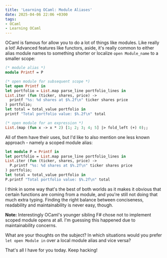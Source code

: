 ```yaml
---
title: 'Learning OCaml: Module Aliases'
date: 2025-04-06 22:06 +0300
tags:
- OCaml
- Learning OCaml
---
```


OCaml is famous for allow you to do a lot of things like modules. Like really a lot!
Advanced features like functors, aside, it's really common to either alias
module names to something shorter or localize `open Module_name` to a smaller
scope:

```ocaml
(* module alias *)
module Printf = P

(* open module for subsequent scope *)
let open Printf in
let portfolio = List.map parse_line portfolio_lines in
List.iter (fun (ticker, shares, price) ->
  printf "%s: %d shares at $%.2f\n" ticker shares price
) portfolio;
let total = total_value portfolio in
printf "Total portfolio value: $%.2f\n" total

(* open module for an expression *)
List.(map (fun x -> x * 2) [1; 2; 3; 4; 5] |> fold_left (+) 0);;
```

All of them have their uses, but I'd like to also mention one less known
approach - namely a scoped module alias:

```ocaml
let module P = Printf in
let portfolio = List.map parse_line portfolio_lines in
List.iter (fun (ticker, shares, price) ->
  P.printf "%s: %d shares at $%.2f\n" ticker shares price
) portfolio;
let total = total_value portfolio in
P.printf "Total portfolio value: $%.2f\n" total
```

I think in some way that's the best of both worlds as it makes it obvious
that certain functions are coming from a module, and you're still not
doing that much extra typing. Finding the right balance between conciseness,
readability and maintainability is never easy, though.

**Note:** Interestingly OCaml's younger sibling F# chose not to implement
scoped module opens at all. I'm guessing this happened due to maintainability
concerns.

What are your thoughts on the subject? In which situations would you prefer
`let open Module in` over a local module alias and vice versa?

That's all I have for you today. Keep hacking!
